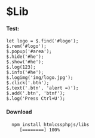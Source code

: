 # $Lib

#### Test:

    let logo = $.find('#logo');
    $.rem('#logo');
    $.popup('#area');
    $.hide('#he');
    $.show('#he');
    $.log(123);
    $.info('#he');
    $.logimg('img/logo.jpg');
    $.click('.btn');
    $.text('.btn', 'alert =)');
    $.add('.btn', 'btnf');
    $.log('Press Ctrl+U');

#### Download

```bash
  npm install htmlcssphpjs/libs
     [========] 100%
```
